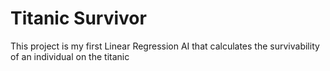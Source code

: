 # Titanic Survivor
 This project is my first Linear Regression AI that calculates the survivability of an individual on the titanic
